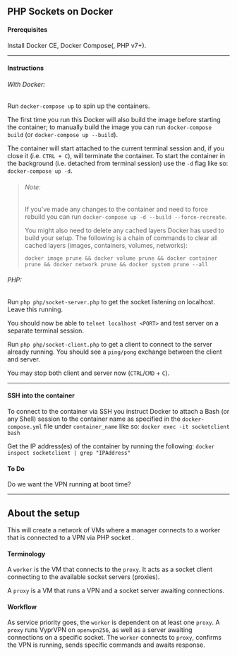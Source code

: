 ## PHP Sockets on Docker

#### Prerequisites
Install Docker CE, Docker Compose(, PHP v7+).
<hr />

#### Instructions
###### With Docker:
Run `docker-compose up` to spin up the containers. 

The first time you run this Docker will also build the image before starting the container; to manually build the image you can run `docker-compose build` (or `docker-compose up --build`).

The container will start attached to the current terminal session and, if you close it (i.e. `CTRL + C`), will terminate the container.
To start the container in the background (i.e. detached from terminal session) use the `-d` flag like so: `docker-compose up -d`.

> ###### Note:
> If you've made any changes to the container and need to force rebuild you can run `docker-compose up -d --build --force-recreate`. 
>
> You might also need to delete any cached layers Docker has used to build your setup. The following is a chain of commands to clear all cached layers (images, containers, volumes, networks):
>
> `docker image prune && docker volume prune && docker container prune && docker network prune && docker system prune --all`

###### PHP:
Run `php php/socket-server.php` to get the socket listening on localhost. Leave this running. 

You should now be able to `telnet localhost <PORT>` and test server on a separate terminal session.

Run `php php/socket-client.php` to get a client to connect to the server already running. You should see a `ping/pong` exchange between the client and server.

You may stop both client and server now (`CTRL`/`CMD` + `C`).
<hr />

#### SSH into the container 
To connect to the container via SSH you instruct Docker to attach a Bash (or any Shell) session to the container name as specified in the `docker-compose.yml` file under `container_name` like so:
`docker exec -it socketclient bash`

Get the IP address(es) of the container by running the following: 
`docker inspect socketclient | grep "IPAddress"`

#### To Do
Do we want the VPN running at boot time?

<hr />

## About the setup
This will create a network of VMs where a manager connects to a worker that is connected to a VPN via PHP socket .

#### Terminology
A `worker` is the VM that connects to the `proxy`. It acts as a socket client connecting to the available socket servers (proxies).

A `proxy` is a VM that runs a VPN and a socket server awaiting connections.

#### Workflow
As service priority goes, the `worker` is dependent on at least one `proxy`. 
A `proxy` runs VyprVPN on `openvpn256`, as well as a server awaiting connections on a specific socket.
The `worker` connects to `proxy`, confirms the VPN is running, sends specific commands and awaits response.
